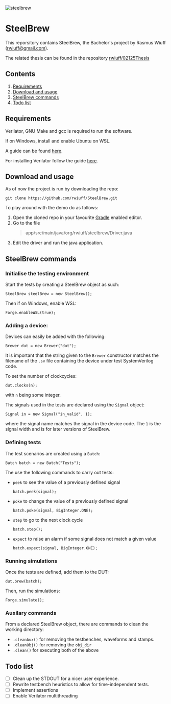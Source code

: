 ![steelbrew](https://github.com/user-attachments/assets/75fb407e-e5b1-4552-b98c-42b69a9e799b)
# SteelBrew
This reporsitory contains SteelBrew, the Bachelor's project by Rasmus Wiuff ([rwiuff@gmail.com](mailto:rwiuff@gmail.com)).

The related thesis can be found in the repository [rwiuff/02125Thesis](https://github.com/rwiuff/02125Thesis)
## Contents
1. [Requirements](#requirements)
2. [Download and usage](#download-and-usage)
3. [SteelBrew commands](#steelbrew-commands)
4. [Todo list](#todo-list)
## Requirements
Verilator, GNU Make and gcc is required to run the software.

If on Windows, install and enable Ubuntu on WSL.

A guide can be found [here](https://learn.microsoft.com/en-us/windows/wsl/install).

For installing Verilator follow the guide [here](https://veripool.org/guide/latest/install.html).
## Download and usage
As of now the project is run by downloading the repo:
```
git clone https://github.com/rwiuff/SteelBrew.git
```
To play around with the demo do as follows:
1. Open the cloned repo in your favourite [Gradle](https://gradle.org/) enabled editor.
2. Go to the file
   >app/src/main/java/org/rwiuff/steelbrew/Driver.java
3. Edit the driver and run the java application.
## SteelBrew commands
### Initialise the testing environment
Start the tests by creating a SteelBrew object as such:
```
SteelBrew steelBrew = new SteelBrew();
```
Then if on Windows, enable WSL:
```
Forge.enableWSL(true);
```
### Adding a device:
Devices can easily be added with the following:
```
Brewer dut = new Brewer("dut");
```
It is important that the string given to the `Brewer` constructor matches the filename of the `.sv` file containing the device under test SystemVerilog code.

To set the number of clockcycles:
```
dut.clocks(n);
```
with `n` being some integer.

The signals used in the tests are declared using the `Signal` object:
```
Signal in = new Signal("in_valid", 1);
```
where the signal name matches the signal in the device code. The `1` is the signal width and is for later versions of SteelBrew.
### Defining tests
The test scenarios are created using a `Batch`:
```
Batch batch = new Batch("Tests");
```
The use the following commands to carry out tests:
- `peek` to see the value of a previously defined signal
  ```
  batch.peek(signal);
  ```
- `poke` to change the value of a previously defined signal
  ```
  batch.poke(signal, BigInteger.ONE);
  ```
- `step` to go to the next clock cycle
  ```
  batch.step();
  ```
- `expect` to raise an alarm if some signal does not match a given value
  ```
  batch.expect(signal, BigInteger.ONE);
  ```
### Running simulations
Once the tests are defined, add them to the DUT:
```
dut.brew(batch);
```
Then, run the simulations:
```
Forge.simulate();
```
### Auxilary commands
From a declared SteelBrew object, there are commands to clean the working directory:
- `.cleanAux()` for removing the testbenches, waveforms and stamps.
- `.dleanObj()` for removing the `obj_dir`
- `.clean()` for executing both of the above
## Todo list
- [ ] Clean up the STDOUT for a nicer user experience.
- [ ] Rewrite testbench heuristics to allow for time-independent tests.
- [ ] Implement assertions
- [ ] Enable Verilator multithreading
